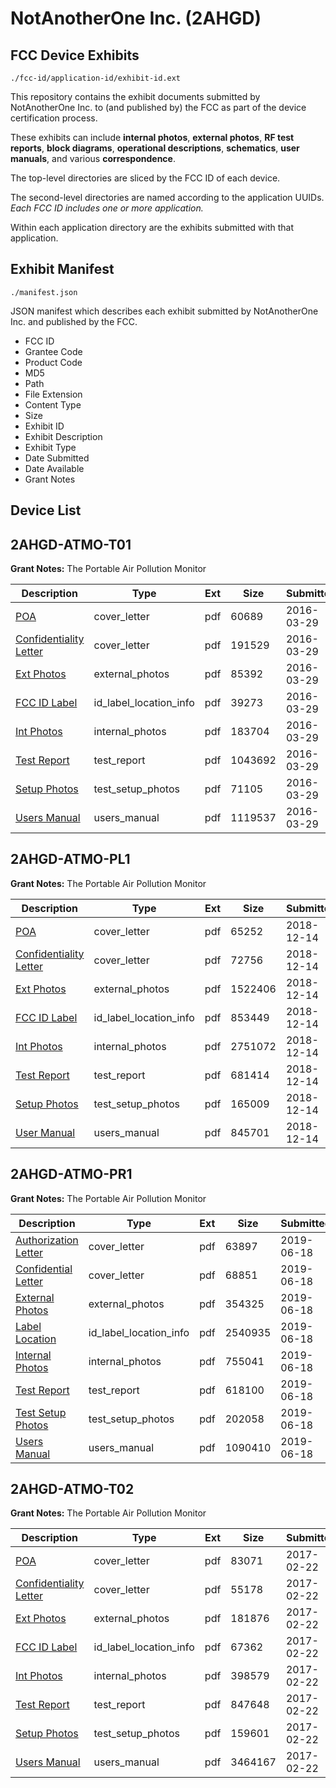 # NotAnotherOne Inc. (2AHGD)
## FCC Device Exhibits

```
./fcc-id/application-id/exhibit-id.ext
```

This repository contains the exhibit documents submitted by NotAnotherOne Inc. to (and published by) the FCC as part of the device certification process.

These exhibits can include **internal photos**, **external photos**, **RF test reports**, **block diagrams**, **operational descriptions**, **schematics**, **user manuals**, and various **correspondence**.

The top-level directories are sliced by the FCC ID of each device.

The second-level directories are named according to the application UUIDs. *Each FCC ID includes one or more application.*

Within each application directory are the exhibits submitted with that application. 

## Exhibit Manifest

```
./manifest.json
```

JSON manifest which describes each exhibit submitted by NotAnotherOne Inc. and published by the FCC.

- FCC ID
- Grantee Code
- Product Code
- MD5
- Path
- File Extension
- Content Type
- Size
- Exhibit ID
- Exhibit Description
- Exhibit Type
- Date Submitted
- Date Available
- Grant Notes

## Device List
## 2AHGD-ATMO-T01
**Grant Notes:** The Portable Air Pollution Monitor

| Description | Type | Ext | Size | Submitted | Available |
| ----------- | ---- | --- | ---- | --------- | --------- |
| [POA](2AHGD-ATMO-T01/0ecfd7c1dfe3abfe72ddb59b83c02bea/2945058.pdf) | cover_letter | pdf | 60689 | 2016-03-29 | 2016-03-29 |
| [Confidentiality Letter](2AHGD-ATMO-T01/0ecfd7c1dfe3abfe72ddb59b83c02bea/2945059.pdf) | cover_letter | pdf | 191529 | 2016-03-29 | 2016-03-29 |
| [Ext Photos](2AHGD-ATMO-T01/0ecfd7c1dfe3abfe72ddb59b83c02bea/2945061.pdf) | external_photos | pdf | 85392 | 2016-03-29 | 2016-03-29 |
| [FCC ID Label](2AHGD-ATMO-T01/0ecfd7c1dfe3abfe72ddb59b83c02bea/2945062.pdf) | id_label_location_info | pdf | 39273 | 2016-03-29 | 2016-03-29 |
| [Int Photos](2AHGD-ATMO-T01/0ecfd7c1dfe3abfe72ddb59b83c02bea/2945063.pdf) | internal_photos | pdf | 183704 | 2016-03-29 | 2016-03-29 |
| [Test Report](2AHGD-ATMO-T01/0ecfd7c1dfe3abfe72ddb59b83c02bea/2945066.pdf) | test_report | pdf | 1043692 | 2016-03-29 | 2016-03-29 |
| [Setup Photos](2AHGD-ATMO-T01/0ecfd7c1dfe3abfe72ddb59b83c02bea/2945067.pdf) | test_setup_photos | pdf | 71105 | 2016-03-29 | 2016-03-29 |
| [Users Manual](2AHGD-ATMO-T01/0ecfd7c1dfe3abfe72ddb59b83c02bea/2945068.pdf) | users_manual | pdf | 1119537 | 2016-03-29 | 2016-03-29 |
## 2AHGD-ATMO-PL1
**Grant Notes:** The Portable Air Pollution Monitor

| Description | Type | Ext | Size | Submitted | Available |
| ----------- | ---- | --- | ---- | --------- | --------- |
| [POA](2AHGD-ATMO-PL1/828d8dc9e6e30f58a156665566ead9c1/4106868.pdf) | cover_letter | pdf | 65252 | 2018-12-14 | 2018-12-14 |
| [Confidentiality Letter](2AHGD-ATMO-PL1/828d8dc9e6e30f58a156665566ead9c1/4106869.pdf) | cover_letter | pdf | 72756 | 2018-12-14 | 2018-12-14 |
| [Ext Photos](2AHGD-ATMO-PL1/828d8dc9e6e30f58a156665566ead9c1/4106871.pdf) | external_photos | pdf | 1522406 | 2018-12-14 | 2019-01-28 |
| [FCC ID Label](2AHGD-ATMO-PL1/828d8dc9e6e30f58a156665566ead9c1/4106872.pdf) | id_label_location_info | pdf | 853449 | 2018-12-14 | 2018-12-14 |
| [Int Photos](2AHGD-ATMO-PL1/828d8dc9e6e30f58a156665566ead9c1/4106873.pdf) | internal_photos | pdf | 2751072 | 2018-12-14 | 2019-01-28 |
| [Test Report](2AHGD-ATMO-PL1/828d8dc9e6e30f58a156665566ead9c1/4106876.pdf) | test_report | pdf | 681414 | 2018-12-14 | 2018-12-14 |
| [Setup Photos](2AHGD-ATMO-PL1/828d8dc9e6e30f58a156665566ead9c1/4106877.pdf) | test_setup_photos | pdf | 165009 | 2018-12-14 | 2019-01-28 |
| [User Manual](2AHGD-ATMO-PL1/828d8dc9e6e30f58a156665566ead9c1/4106878.pdf) | users_manual | pdf | 845701 | 2018-12-14 | 2019-01-28 |
## 2AHGD-ATMO-PR1
**Grant Notes:** The Portable Air Pollution Monitor

| Description | Type | Ext | Size | Submitted | Available |
| ----------- | ---- | --- | ---- | --------- | --------- |
| [Authorization Letter](2AHGD-ATMO-PR1/78d273a0edb1dd56dea9dd773a121633/4322349.pdf) | cover_letter | pdf | 63897 | 2019-06-18 | 2019-06-18 |
| [Confidential Letter](2AHGD-ATMO-PR1/78d273a0edb1dd56dea9dd773a121633/4322350.pdf) | cover_letter | pdf | 68851 | 2019-06-18 | 2019-06-18 |
| [External Photos](2AHGD-ATMO-PR1/78d273a0edb1dd56dea9dd773a121633/4322352.pdf) | external_photos | pdf | 354325 | 2019-06-18 | 2019-12-15 |
| [Label Location](2AHGD-ATMO-PR1/78d273a0edb1dd56dea9dd773a121633/4322353.pdf) | id_label_location_info | pdf | 2540935 | 2019-06-18 | 2019-06-18 |
| [Internal Photos](2AHGD-ATMO-PR1/78d273a0edb1dd56dea9dd773a121633/4322354.pdf) | internal_photos | pdf | 755041 | 2019-06-18 | 2019-12-15 |
| [Test Report](2AHGD-ATMO-PR1/78d273a0edb1dd56dea9dd773a121633/4322357.pdf) | test_report | pdf | 618100 | 2019-06-18 | 2019-06-18 |
| [Test Setup Photos](2AHGD-ATMO-PR1/78d273a0edb1dd56dea9dd773a121633/4322358.pdf) | test_setup_photos | pdf | 202058 | 2019-06-18 | 2019-12-15 |
| [Users Manual](2AHGD-ATMO-PR1/78d273a0edb1dd56dea9dd773a121633/4322359.pdf) | users_manual | pdf | 1090410 | 2019-06-18 | 2019-12-15 |
## 2AHGD-ATMO-T02
**Grant Notes:** The Portable Air Pollution Monitor

| Description | Type | Ext | Size | Submitted | Available |
| ----------- | ---- | --- | ---- | --------- | --------- |
| [POA](2AHGD-ATMO-T02/49a5da7147d5471e7288532dd1bd7746/3291007.pdf) | cover_letter | pdf | 83071 | 2017-02-22 | 2017-02-22 |
| [Confidentiality Letter](2AHGD-ATMO-T02/49a5da7147d5471e7288532dd1bd7746/3291008.pdf) | cover_letter | pdf | 55178 | 2017-02-22 | 2017-02-22 |
| [Ext Photos](2AHGD-ATMO-T02/49a5da7147d5471e7288532dd1bd7746/3291010.pdf) | external_photos | pdf | 181876 | 2017-02-22 | 2017-02-22 |
| [FCC ID Label](2AHGD-ATMO-T02/49a5da7147d5471e7288532dd1bd7746/3291011.pdf) | id_label_location_info | pdf | 67362 | 2017-02-22 | 2017-02-22 |
| [Int Photos](2AHGD-ATMO-T02/49a5da7147d5471e7288532dd1bd7746/3291012.pdf) | internal_photos | pdf | 398579 | 2017-02-22 | 2017-02-22 |
| [Test Report](2AHGD-ATMO-T02/49a5da7147d5471e7288532dd1bd7746/3291015.pdf) | test_report | pdf | 847648 | 2017-02-22 | 2017-02-22 |
| [Setup Photos](2AHGD-ATMO-T02/49a5da7147d5471e7288532dd1bd7746/3291016.pdf) | test_setup_photos | pdf | 159601 | 2017-02-22 | 2017-02-22 |
| [Users Manual](2AHGD-ATMO-T02/49a5da7147d5471e7288532dd1bd7746/3291017.pdf) | users_manual | pdf | 3464167 | 2017-02-22 | 2017-02-22 |

